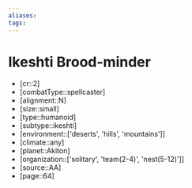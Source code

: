 ```yaml
---
aliases: 
tags: 
---
```


# Ikeshti Brood-minder

- [cr::2]
- [combatType::spellcaster]
- [alignment::N]
- [size::small]
- [type::humanoid]
- [subtype::ikeshti]
- [environment::['deserts', 'hills', 'mountains']]
- [climate::any]
- [planet::Akiton]
- [organization::['solitary', 'team(2-4)', 'nest(5-12)']]
- [source::AA]
- [page::64]
